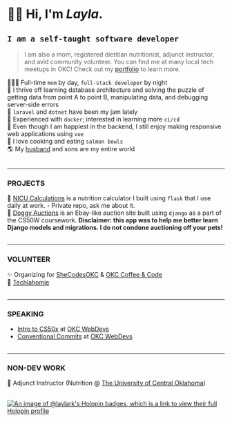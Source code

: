 # ✌🏼 Hi, I'm *Layla*.
## `I am a self-taught software developer`
> I am also a mom, registered dietitian nutritionist, adjunct instructor, and avid community volunteer. You can find me at many local tech meetups in OKC! Check out my [portfolio](https://laylakrauss.dev) to learn more.  

👩‍👦‍👦 Full-time `mom` by day, `full-stack developer` by night<br>
🧩 I thrive off learning database architecture and solving the puzzle of getting data from point A to point B, manipulating data, and debugging server-side errors<br>
🍇 `laravel` and `dotnet` have been my jam lately<br>
🐳 Experienced with `docker`; interested in learning more `ci/cd`<br>
🎨 Even though I am happiest in the backend, I still enjoy making responsive web applications using `vue`<br>
🐠 I love cooking and eating `salmon bowls`<br>
🌎 My [husband](https://github.com/alkrauss48) and sons are my entire world<br><br>

- - -
### PROJECTS
🍼 [NICU Calculations](https://nicu.mothercodesbest.dev/) is a nutrition calculator I built using `flask` that I use daily at work. - Private repo, ask me about it.<br>
🐶 [Doggy Auctions](https://github.com/laylark/commerce) is an Ebay-like auction site built using `django` as a part of the CS50W coursework. **Disclaimer: this app was to help me better learn Django models and migrations. I do not condone auctioning off your pets!**<br><br>
- - - 
### VOLUNTEER
✨ Organizing for [SheCodesOKC](https://www.meetup.com/shecodesokc) & [OKC Coffee & Code](https://www.meetup.com/okccoffeeandcode)<br>
🦬 [Techlahomie](https://techlahoma.org)<br><br>
- - -
### SPEAKING
- [Intro to CS50x](https://www.youtube.com/watch?v=YbgZRIys1Y4&t=1s) at [OKC WebDevs](https://www.meetup.com/okcwebdevs/)
- [Conventional Commits](https://www.youtube.com/watch?v=eYpJo0p0U1I) at [OKC WebDevs](https://www.meetup.com/okcwebdevs/)<br><br>
- - -
### NON-DEV WORK
🏫 Adjunct Instructor (Nutrition @ [The University of Central Oklahoma](https://www.uco.edu/))<br><br>

[![An image of @laylark's Holopin badges, which is a link to view their full Holopin profile](https://holopin.me/laylark)](https://holopin.io/@laylark)
